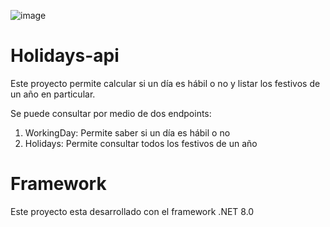 ![image](https://github.com/aaicardi/holidays-api/assets/4039351/c802f91f-cbaf-40d0-a221-7a074ff208fb)

# Holidays-api
Este proyecto permite calcular si un día es hábil o no y listar los festivos de un año en particular.

Se puede consultar por medio de dos endpoints:
1. WorkingDay: Permite saber si un día es hábil o no
2. Holidays: Permite consultar todos los festivos de un año
# Framework
Este proyecto esta desarrollado con el framework .NET 8.0 
